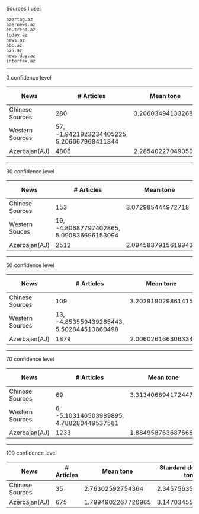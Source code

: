 Sources I use:
```
azertag.az
azernews.az
en.trend.az
today.az
news.az
abc.az
525.az
news.day.az
interfax.az
```



------------------------------
0 confidence level

| News | # Articles | Mean tone| Standard deviation in tone |
| ------ | ------ | ----- | ----- |
| Chinese Sources | 280 | 3.206034941332681 | 2.212194856321297 |
| Western Sources  | 57, -1.9421923234405225, 5.206667968411844
| Azerbajan(AJ) | 4806 | 2.285402270490509 | 2.5824704617098 |

----------------
30 confidence level

| News | # Articles | Mean tone| Standard deviation in tone |
| ------ | ------ | ----- | ----- |
| Chinese Sources | 153 | 3.072985444972718 | 2.2027486989510487 |
| Western Souces | 19, -4.80687797402865, 5.090836696153094
| Azerbajan(AJ) | 2512 | 2.0945837915619943 | 2.7069776925317073 |

----------------------------------
50 confidence level

| News | # Articles | Mean tone| Standard deviation in tone |
| ------ | ------ | ----- | ----- |
|Chinese Sources | 109 | 3.202919029861415 | 2.1251572299866095 |
| Western Sources | 13, -4.853559439285443, 5.502844513860498
| Azerbajan(AJ) | 1879 | 2.006026166306334 | 2.7170425478871643 |

-------------------------------------------
70 confidence level

| News | # Articles | Mean tone| Standard deviation in tone |
| ------ | ------ | ----- | ----- |
| Chinese Sources | 69 | 3.3134068941724473 | 2.003968343035129 |
| Western Sources | 6, -5.103146503989895, 4.788280449537581 
| Azerbajan(AJ) | 1233 |1.8849587636876668  | 2.8066280949962197 |

------------------------------------
100 confidence level

| News | # Articles | Mean tone| Standard deviation in tone |
| ------ | ------ | ----- | ----- |
|Chinese Sources | 35 | 2.76302592754364 | 2.3457563506563917 |
| Azerbajan(AJ) | 675 |1.7994902267720965 | 3.147034556973463  |




